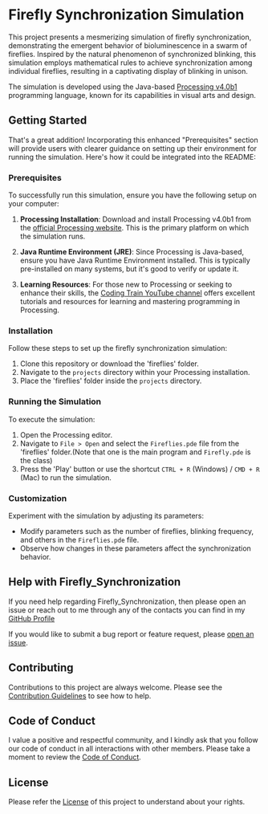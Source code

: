 # Firefly Synchronization Simulation

This project presents a mesmerizing simulation of firefly synchronization, demonstrating the emergent behavior of bioluminescence in a swarm of fireflies. Inspired by the natural phenomenon of synchronized blinking, this simulation employs mathematical rules to achieve synchronization among individual fireflies, resulting in a captivating display of blinking in unison.

The simulation is developed using the Java-based [Processing v4.0b1](https://processing.org/) programming language, known for its capabilities in visual arts and design.

## Getting Started

That's a great addition! Incorporating this enhanced "Prerequisites" section will provide users with clearer guidance on setting up their environment for running the simulation. Here's how it could be integrated into the README:

### Prerequisites

To successfully run this simulation, ensure you have the following setup on your computer:

1. **Processing Installation**: Download and install Processing v4.0b1 from the [official Processing website](https://processing.org/download/). This is the primary platform on which the simulation runs.
   
2. **Java Runtime Environment (JRE)**: Since Processing is Java-based, ensure you have Java Runtime Environment installed. This is typically pre-installed on many systems, but it's good to verify or update it.

3. **Learning Resources**: For those new to Processing or seeking to enhance their skills, the [Coding Train YouTube channel](https://www.youtube.com/channel/UCvjgXvBlbQiydffZU7m1_aw) offers excellent tutorials and resources for learning and mastering programming in Processing.

### Installation

Follow these steps to set up the firefly synchronization simulation:

1. Clone this repository or download the 'fireflies' folder.
2. Navigate to the `projects` directory within your Processing installation.
3. Place the 'fireflies' folder inside the `projects` directory.

### Running the Simulation

To execute the simulation:

1. Open the Processing editor.
2. Navigate to `File > Open` and select the `Fireflies.pde` file from the 'fireflies' folder.(Note that one is the main program and `Firefly.pde` is the class)
3. Press the 'Play' button or use the shortcut `CTRL + R` (Windows) / `CMD + R` (Mac) to run the simulation.

### Customization

Experiment with the simulation by adjusting its parameters:

- Modify parameters such as the number of fireflies, blinking frequency, and others in the `Fireflies.pde` file.
- Observe how changes in these parameters affect the synchronization behavior.

## Help with Firefly_Synchronization

If you need help regarding Firefly_Synchronization, then please open an issue or reach out to me through any of the contacts you can find in my [GitHub Profile](https://github.com/Bluejee)

If you would like to submit a bug report or feature request, please [open an issue](https://github.com/Bluejee/Firefly_Synchronization/issues).

## Contributing

Contributions to this project are always welcome.
Please see the [Contribution Guidelines](https://github.com/Bluejee/Firefly_Synchronization/blob/main/CONTRIBUTING.md) to see how to help.

## Code of Conduct

I value a positive and respectful community, and I kindly ask that you follow our code of conduct in all interactions with other members.
Please take a moment to review the [Code of Conduct](https://github.com/Bluejee/Firefly_Synchronization/blob/main/CODE_OF_CONDUCT.md).

## License

Please refer the [License](https://github.com/Bluejee/Firefly_Synchronization/blob/main/LICENSE.txt) of this project to understand about your rights.
